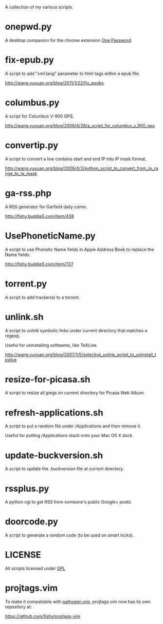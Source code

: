 A collection of my various scripts.

onepwd.py
=========

A desktop companion for the chrome extension [One Password](https://chrome.google.com/webstore/detail/pahmlghhaoabdlhnkmmjbkcmdamjccjj).

fix-epub.py
===========

A script to add "xml:lang" parameter to html tags within a epub file.

http://wang.yuxuan.org/blog/2011/1/22/fix_epubs

columbus.py
===========

A script for Columbus V-900 GPS.

http://wang.yuxuan.org/blog/2009/4/28/a_script_for_columbus_v_900_gps

convertip.py
============

A script to convert a line contains start and end IP into IP mask format. 

http://wang.yuxuan.org/blog/2009/4/2/python_script_to_convert_from_ip_range_to_ip_mask

ga-rss.php
==========

A RSS generator for Garfield daily comic.

http://fishy.buddie5.com/item/438

UsePhoneticName.py
==================

A script to use Phonetic Name fields in Apple Address Book to replace the Name fields.

http://fishy.buddie5.com/item/727

torrent.py
==========

A script to add tracker(s) to a torrent.

unlink.sh
=========

A script to unlink symbolic links under current directory that matches a regexp.

Useful for uninstalling softwares, like TeXLive.

http://wang.yuxuan.org/blog/2007/1/5/selective_unlink_script_to_uninstall_texlive

resize-for-picasa.sh
====================

A script to resize all jpegs on current directory for Picasa Web Album.

refresh-applications.sh
=======================

A script to put a random file under /Applications and then remove it.

Useful for putting /Applications stack onto your Mac OS X dock.

update-buckversion.sh
=====================

A script to update the .buckversion file at current directory.

rssplus.py
==========

A python cgi to get RSS from someone's public Google+ posts.

doorcode.py
===========

A script to generate a random code (to be used on smart locks).

LICENSE
=======

All scripts licensed under [GPL](http://www.gnu.org/licenses/gpl.html)

projtags.vim
============

To make it compatiable with [pathogen.vim](https://github.com/tpope/vim-pathogen), projtags.vim now has its own repository at:

https://github.com/fishy/projtags-vim
